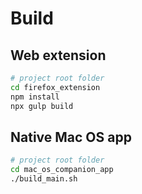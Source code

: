 # Build 

## Web extension

```bash
# project root folder
cd firefox_extension
npm install
npx gulp build
```

## Native Mac OS app 

```bash
# project root folder
cd mac_os_companion_app
./build_main.sh
```